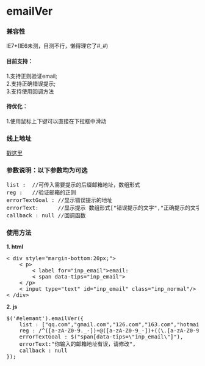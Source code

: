 # emailVer

<h3>兼容性</h3>
<p>IE7+(IE6未测，目测不行，懒得理它了#_#)</p>
<h4>目前支持：</h4>
<p>1.支持正则验证email;<br/>
	2.支持正确错误提示;<br/>
	3.支持使用回调方法</p>
<h4>待优化：</h4>
<p>1.使用鼠标上下键可以直接在下拉框中滑动</p>
<h3>线上地址</h3>
<p><a href="http://whj.fayfox.com/demo/plugIn.emailVer/" target="_blank">戳这里</a></p>
<h3>参数说明：以下参数均为可选</h3>
<pre>
list : 	//可传入需要提示的后缀邮箱地址，数组形式
reg : 	//验证邮箱的正则
errorTextGoal : //显示错误提示的地址
errorText: 		//显示提示 数组形式["错误提示的文字","正确提示的文字"]
callback : null	//回调函数
</pre>

<h3>使用方法</h3>
<strong>1. html</strong>
<pre>
&lt; div style="margin-bottom:20px;">
	&lt; p> 
		&lt; label for="inp_email">email:</label>
		&lt; span data-tips="inp_email"></span>
	&lt; /p>
	&lt; input type="text" id="inp_email" class="inp_normal"/>
&lt; /div>
</pre>
<strong>2. js</strong>
<pre>
$('#elemant').emailVer({
	list : ["qq.com","gmail.com","126.com","163.com","hotmail.com","yahoo.com","yahoo.com.cn","live.com","sohu.com","sina.com"],
	reg : /^([a-zA-Z0-9._-])+@([a-zA-Z0-9_-])+((\.[a-zA-Z0-9_-]{2,6}){1,2})$/,
	errorTextGoal : $("span[data-tips=\"inp_email\"]"),
	errorText:"你输入的邮箱地址有误，请修改",
	callback : null	
});
</pre>